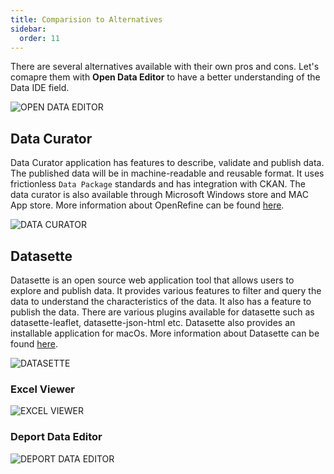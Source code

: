 ```yaml
---
title: Comparision to Alternatives
sidebar:
  order: 11
---
```


There are several alternatives available with their own pros and cons. Let's comapre them with **Open Data Editor** to have a better understanding of the Data IDE field.

![OPEN DATA EDITOR](./assets/working-with-tables/table.png)

## Data Curator

Data Curator application has features to describe, validate and publish data. The published data will be in machine-readable and reusable format. It uses frictionless `Data Package` standards and has integration with CKAN. The data curator is also available through Microsoft Windows store and MAC App store. More information about OpenRefine can be found [here](https://github.com/qcif/data-curator).

![DATA CURATOR](./assets/alternative-data-editors/alternatives-data-curator.png)

## Datasette

Datasette is an open source web application tool that allows users to explore and publish data. It provides various features to filter and query the data to understand the characteristics of the data. It also has a feature to publish the data. There are various plugins available for datasette such as datasette-leaflet, datasette-json-html etc. Datasette also provides an installable application for macOs. More information about Datasette can be found [here](https://datasette.io).

![DATASETTE](./assets/alternative-data-editors/alternatives-datasette.png)

### Excel Viewer

![EXCEL VIEWER](./assets/alternative-data-editors/alternatives-vscode-excelviewer.png)

### Deport Data Editor

![DEPORT DATA EDITOR](./assets/alternative-data-editors/alternatives-vscode-depot.png)
